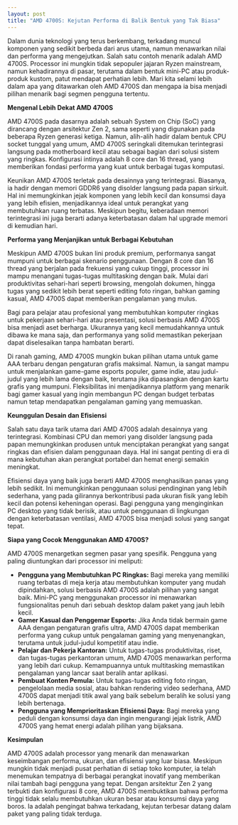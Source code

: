 ```yaml
---
layout: post
title: "AMD 4700S: Kejutan Performa di Balik Bentuk yang Tak Biasa"
---
```


Dalam dunia teknologi yang terus berkembang, terkadang muncul komponen yang sedikit berbeda dari arus utama, namun menawarkan nilai dan performa yang mengejutkan. Salah satu contoh menarik adalah AMD 4700S. Processor ini mungkin tidak sepopuler jajaran Ryzen mainstream, namun kehadirannya di pasar, terutama dalam bentuk mini-PC atau produk-produk kustom, patut mendapat perhatian lebih. Mari kita selami lebih dalam apa yang ditawarkan oleh AMD 4700S dan mengapa ia bisa menjadi pilihan menarik bagi segmen pengguna tertentu.

**Mengenal Lebih Dekat AMD 4700S**

AMD 4700S pada dasarnya adalah sebuah System on Chip (SoC) yang dirancang dengan arsitektur Zen 2, sama seperti yang digunakan pada beberapa Ryzen generasi ketiga. Namun, alih-alih hadir dalam bentuk CPU socket tunggal yang umum, AMD 4700S seringkali ditemukan terintegrasi langsung pada motherboard kecil atau sebagai bagian dari solusi sistem yang ringkas. Konfigurasi intinya adalah 8 core dan 16 thread, yang memberikan fondasi performa yang kuat untuk berbagai tugas komputasi.

Keunikan AMD 4700S terletak pada desainnya yang terintegrasi. Biasanya, ia hadir dengan memori GDDR6 yang disolder langsung pada papan sirkuit. Hal ini memungkinkan jejak komponen yang lebih kecil dan konsumsi daya yang lebih efisien, menjadikannya ideal untuk perangkat yang membutuhkan ruang terbatas. Meskipun begitu, keberadaan memori terintegrasi ini juga berarti adanya keterbatasan dalam hal upgrade memori di kemudian hari.

**Performa yang Menjanjikan untuk Berbagai Kebutuhan**

Meskipun AMD 4700S bukan lini produk premium, performanya sangat mumpuni untuk berbagai skenario penggunaan. Dengan 8 core dan 16 thread yang berjalan pada frekuensi yang cukup tinggi, processor ini mampu menangani tugas-tugas multitasking dengan baik. Mulai dari produktivitas sehari-hari seperti browsing, mengolah dokumen, hingga tugas yang sedikit lebih berat seperti editing foto ringan, bahkan gaming kasual, AMD 4700S dapat memberikan pengalaman yang mulus.

Bagi para pelajar atau profesional yang membutuhkan komputer ringkas untuk pekerjaan sehari-hari atau presentasi, solusi berbasis AMD 4700S bisa menjadi aset berharga. Ukurannya yang kecil memudahkannya untuk dibawa ke mana saja, dan performanya yang solid memastikan pekerjaan dapat diselesaikan tanpa hambatan berarti.

Di ranah gaming, AMD 4700S mungkin bukan pilihan utama untuk game AAA terbaru dengan pengaturan grafis maksimal. Namun, ia sangat mampu untuk menjalankan game-game esports populer, game indie, atau judul-judul yang lebih lama dengan baik, terutama jika dipasangkan dengan kartu grafis yang mumpuni. Fleksibilitas ini menjadikannya platform yang menarik bagi gamer kasual yang ingin membangun PC dengan budget terbatas namun tetap mendapatkan pengalaman gaming yang memuaskan.

**Keunggulan Desain dan Efisiensi**

Salah satu daya tarik utama dari AMD 4700S adalah desainnya yang terintegrasi. Kombinasi CPU dan memori yang disolder langsung pada papan memungkinkan produsen untuk menciptakan perangkat yang sangat ringkas dan efisien dalam penggunaan daya. Hal ini sangat penting di era di mana kebutuhan akan perangkat portabel dan hemat energi semakin meningkat.

Efisiensi daya yang baik juga berarti AMD 4700S menghasilkan panas yang lebih sedikit. Ini memungkinkan penggunaan solusi pendinginan yang lebih sederhana, yang pada gilirannya berkontribusi pada ukuran fisik yang lebih kecil dan potensi keheningan operasi. Bagi pengguna yang menginginkan PC desktop yang tidak berisik, atau untuk penggunaan di lingkungan dengan keterbatasan ventilasi, AMD 4700S bisa menjadi solusi yang sangat tepat.

**Siapa yang Cocok Menggunakan AMD 4700S?**

AMD 4700S menargetkan segmen pasar yang spesifik. Pengguna yang paling diuntungkan dari processor ini meliputi:

*   **Pengguna yang Membutuhkan PC Ringkas:** Bagi mereka yang memiliki ruang terbatas di meja kerja atau membutuhkan komputer yang mudah dipindahkan, solusi berbasis AMD 4700S adalah pilihan yang sangat baik. Mini-PC yang menggunakan processor ini menawarkan fungsionalitas penuh dari sebuah desktop dalam paket yang jauh lebih kecil.
*   **Gamer Kasual dan Penggemar Esports:** Jika Anda tidak bermain game AAA dengan pengaturan grafis ultra, AMD 4700S dapat memberikan performa yang cukup untuk pengalaman gaming yang menyenangkan, terutama untuk judul-judul kompetitif atau indie.
*   **Pelajar dan Pekerja Kantoran:** Untuk tugas-tugas produktivitas, riset, dan tugas-tugas perkantoran umum, AMD 4700S menawarkan performa yang lebih dari cukup. Kemampuannya untuk multitasking memastikan pengalaman yang lancar saat beralih antar aplikasi.
*   **Pembuat Konten Pemula:** Untuk tugas-tugas editing foto ringan, pengelolaan media sosial, atau bahkan rendering video sederhana, AMD 4700S dapat menjadi titik awal yang baik sebelum beralih ke solusi yang lebih bertenaga.
*   **Pengguna yang Memprioritaskan Efisiensi Daya:** Bagi mereka yang peduli dengan konsumsi daya dan ingin mengurangi jejak listrik, AMD 4700S yang hemat energi adalah pilihan yang bijaksana.

**Kesimpulan**

AMD 4700S adalah processor yang menarik dan menawarkan keseimbangan performa, ukuran, dan efisiensi yang luar biasa. Meskipun mungkin tidak menjadi pusat perhatian di setiap toko komputer, ia telah menemukan tempatnya di berbagai perangkat inovatif yang memberikan nilai tambah bagi pengguna yang tepat. Dengan arsitektur Zen 2 yang terbukti dan konfigurasi 8 core, AMD 4700S membuktikan bahwa performa tinggi tidak selalu membutuhkan ukuran besar atau konsumsi daya yang boros. Ia adalah pengingat bahwa terkadang, kejutan terbesar datang dalam paket yang paling tidak terduga.
